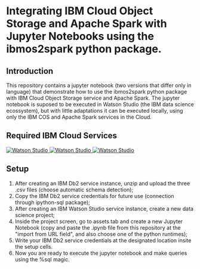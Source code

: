 # Integrating IBM Cloud Object Storage and Apache Spark with Jupyter Notebooks using the ibmos2spark python package.

## Introduction
This repository contains a jupyter notebook (two versions that differ only in language) that demonstrate how to use the ibmos2spark python package with IBM Cloud Object Storage service and Apache Spark. 
The jupyter notebook is suposed to be executed in Watson Studio (the IBM data science ecossystem), but with little adaptations it can be executed locally, using only the IBM COS and Apache Spark services in the Cloud.

## Required IBM Cloud Services

<a href="https://console.bluemix.net/catalog/services/watson-studio">
    <img src="https://i.imgur.com/PUUM0g8.png" alt="Watson Studio">
</a> 

<a href="https://console.bluemix.net/catalog/services/db2">
    <img src="https://i.imgur.com/WoS3hOu.png" alt="Watson Studio">
</a>

<a href="https://console.bluemix.net/catalog/services/db2">
    <img src="https://i.imgur.com/WoS3hOu.png" alt="Watson Studio">
</a>

## Setup

1. After creating an IBM Db2 service instance, unzip and upload the three .csv files (choose automatic schema detection);
2. Copy the IBM Db2 service credentials for future use (connection through ipython-sql package);
3. After creating an IBM Watson Studio service instance, create a new data science project;
4. Inside the project screen, go to assets tab and create a new Jupyter Notebook (copy and paste the .ipynb file from this repository at the "import from URL field", and also choose one of the python runtimes);
5. Write your IBM Db2 service credentials at the designated location insite the setup cells.
6. Now you are ready to execute the jupyter notebook and make queries using the %sql magic.
